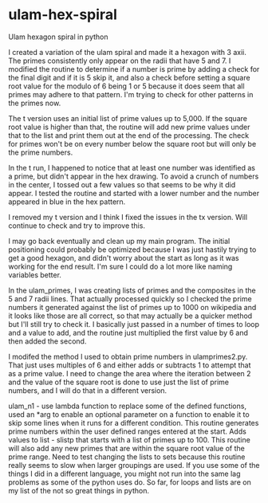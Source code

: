 # ulam-hex-spiral
Ulam hexagon spiral in python

I created a variation of the ulam spiral and made it a hexagon with 3 axii.  The primes consistently only appear on the radii that have 5 and 7. I modified the routine to determine if a number is prime by adding a check for the final digit and if it is 5 skip it, and also a check before setting a square root value for the modulo of 6 being 1 or 5 because it does seem that all primes may adhere to that pattern.  I'm trying to check for other patterns in the primes now.

The t version uses an initial list of prime values up to 5,000. If the square root value is higher than that, the routine will add new prime values under that to the list and print them out at the end of the processing.  The check for primes won't be on every number below the square root but will only be the prime numbers.

In the t run, I happened to notice that at least one number was identified as a prime, but didn't appear in the hex drawing.  To avoid a crunch of numbers in the center, I tossed out a few values so that seems to be why it did appear.  I tested the routine and started with a lower number and the number appeared in blue in the hex pattern.

I removed my t version and I think I fixed the issues in the tx version.  Will continue to check and try to improve this.

I may go back eventually and clean up my main program.  The initial positioning could probably be optimized because I was just hastily trying to get a good hexagon, and didn't worry about the start as long as it was working for the end result.  I'm sure I could do a lot more like naming variables better.

In the ulam_primes, I was creating lists of primes and the composites in the 5 and 7 radii lines.  That actually processed quickly so I checked the prime numbers it generated against the list of primes up to 1000 on wikipedia and it looks like those are all correct, so that may actually be a quicker method but I'll still try to check it.  I basically just passed in a number of times to loop and a value to add, and the routine just multiplied the first value by 6 and then added the second.

I modifed the method I used to obtain prime numbers in ulamprimes2.py.  That just uses multiples of 6 and either adds or subtracts 1 to attempt that as a prime value.  I need to change the area where the iteration between 2 and the value of the square root is done to use just the list of prime numbers, and I will do that in a different version.

ulam_n1 - use lambda function to replace some of the defined functions, used an *arg to enable an optional parameter on a function to enable it to skip some lines when it runs for a different condition.  This routine generates prime numbers within the user defined ranges entered at the start.  Adds values to list - slistp that starts with a list of primes up to 100.  This routine will also add any new primes that are within the square root value of the prime range.  Need to test changing the lists to sets because this routine really seems to slow when larger groupings are used.  If you use some of the things I did in a different language, you might not run into the same lag problems as some of the python uses do.  So far, for loops and lists are on my list of the not so great things in python.
